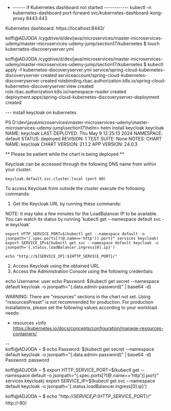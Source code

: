 
- ------ if Kubernetes dashboard not started ------------
kubectl -n kubernetes-dashboard port-forward svc/kubernetes-dashboard-kong-proxy 8443:443

Kubernetes dashboard:
https://localhost:8443/



koffi@ADJODA /cygdrive/d/dev/java/microservices/master-microservices-udemy/master-microservices-udemy-jump/section17/kubernetes
$ touch kubernetes-discoveryserver.yml



koffi@ADJODA /cygdrive/d/dev/java/microservices/master-microservices-udemy/master-microservices-udemy-jump/section17/kubernetes
$ kubectl apply -f kubernetes-discoveryserver.yml
service/spring-cloud-kubernetes-discoveryserver created
serviceaccount/spring-cloud-kubernetes-discoveryserver created
rolebinding.rbac.authorization.k8s.io/spring-cloud-kubernetes-discoveryserver:view created
role.rbac.authorization.k8s.io/namespace-reader created
deployment.apps/spring-cloud-kubernetes-discoveryserver-deployment created


--- install keycloak on kubernetes  

PS D:\dev\java\microservices\master-microservices-udemy\master-microservices-udemy-jump\section17\helm> helm install keycloak keycloak
NAME: keycloak
LAST DEPLOYED: Thu May  9 12:25:13 2024
NAMESPACE: default
STATUS: deployed
REVISION: 1
TEST SUITE: None
NOTES:
CHART NAME: keycloak
CHART VERSION: 21.1.2
APP VERSION: 24.0.3

** Please be patient while the chart is being deployed **

Keycloak can be accessed through the following DNS name from within your cluster:

    keycloak.default.svc.cluster.local (port 80)

To access Keycloak from outside the cluster execute the following commands:

1. Get the Keycloak URL by running these commands:

  NOTE: It may take a few minutes for the LoadBalancer IP to be available.
        You can watch its status by running 'kubectl get --namespace default svc -w keycloak'

    export HTTP_SERVICE_PORT=$(kubectl get --namespace default -o jsonpath="{.spec.ports[?(@.name=='http')].port}" services keycloak)
    export SERVICE_IP=$(kubectl get svc --namespace default keycloak -o jsonpath='{.status.loadBalancer.ingress[0].ip}')

    echo "http://${SERVICE_IP}:${HTTP_SERVICE_PORT}/"

2. Access Keycloak using the obtained URL.
3. Access the Administration Console using the following credentials:

  echo Username: user
  echo Password: $(kubectl get secret --namespace default keycloak -o jsonpath="{.data.admin-password}" | base64 -d)

WARNING: There are "resources" sections in the chart not set. Using "resourcesPreset" is not recommended for production. For production installations, please set the following values according to your workload needs:
  - resources
+info https://kubernetes.io/docs/concepts/configuration/manage-resources-containers/


--  
koffi@ADJODA ~
$ echo Password: $(kubectl get secret --namespace default keycloak -o jsonpath="{.data.admin-password}" | base64 -d)
Password: password

koffi@ADJODA ~
$ export HTTP_SERVICE_PORT=$(kubectl get --namespace default -o jsonpath="{.spec.ports[?(@.name=='http')].port}" services keycloak)
    export SERVICE_IP=$(kubectl get svc --namespace default keycloak -o jsonpath='{.status.loadBalancer.ingress[0].ip}')

koffi@ADJODA ~
$ echo "http://${SERVICE_IP}:${HTTP_SERVICE_PORT}/"
http://:80/
